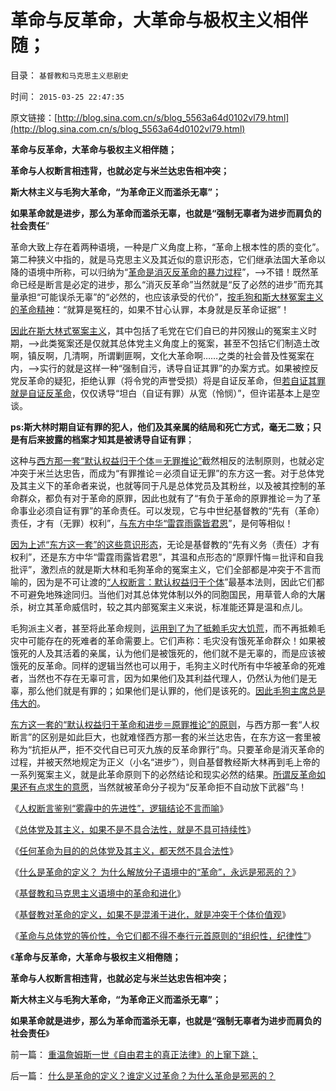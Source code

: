 # 革命与反革命，大革命与极权主义相伴随；

目录： `基督教和马克思主义悲剧史` 

时间： `2015-03-25 22:47:35` 

原文链接：[http://blog.sina.com.cn/s/blog_5563a64d0102vl79.html](http://blog.sina.com.cn/s/blog_5563a64d0102vl79.html)

**革命与反革命，大革命与极权主义相伴随；**

**革命与人权断言相违背，也就必定与米兰达忠告相冲突；**

**斯大林主义与毛狗大革命，“为革命正义而滥杀无辜”；**

**如果革命就是进步，那么为革命而滥杀无辜，也就是“强制无辜者为进步而肩负的社会责任**”

革命大致上存在着两种语境，一种是广义角度上称，“革命上根本性的质的变化”。第二种狭义中指的，就是马克思主义及其近似的意识形态，它们继承法国大革命以降的语境中所称，可以归纳为“[革命是消灭反革命的暴力过程](../../../2012/4/22/民主不是征服“反革命”的革命.md)”，——>不错！既然革命已经是断言是必定的进步，那么“消灭反革命”当然就是“反了必然的进步”而充其量承担“可能误杀无辜”的“必然的，也应该承受的代价”，[按毛狗和斯大林冤案主义的革命精神](../../../2012/12/23/卢麒元，李庄，李北方，石勇，南方系和铅笔社.md)：“就算是冤枉的，如果不甘心认罪，本身就是反革命证据”！

[因此在斯大林式冤案主义](../../../2012/4/28/科学地衡量制造冤案的社会效益.md)，其中包括了毛党在它们自已的井冈猴山的冤案主义时期，——>此类冤案还是仅就其总体党主义角度上的冤案，甚至不包括它们制造土改啊，镇反啊，几清啊，所谓剿匪啊，文化大革命啊……之类的社会普及性冤案在内，——>实行的就是这样一种“强制自污，诱导自证其罪”的办案方式。如果被控反党反革命的疑犯，拒绝认罪（将令党的声誉受损）将是自证反革命，但[若自证其罪就是自证反革命](../../../2012/4/28/文革和斯大林主义中的被告人利益.md)，仅仅诱导“坦白（自证有罪）从宽（怜悯）”，但许诺基本上是空谈。

**ps:斯大林时期自证有罪的犯人，他们及其亲属的结局和死亡方式，毫无二致；只是有后来披露的档案才知其是被诱导自证有罪**；

这种与[西方那一套“默认权益归于个体＝无罪推论”](../../../2013/3/25/冤案清理和涉嫌逼供讯者，各自独立的“疑罪从无”.md)截然相反的法制原则，也就必定冲突于米兰达忠告，而成为“有罪推论＝必须自证无罪”的东方这一套。对于总体党及其主义下的革命者来说，也就等同于凡是总体党员及其粉丝，以及被其控制的革命群众，都负有对于革命的原罪，因此也就有了“有负于革命的原罪推论＝为了革命事业必须自证有罪”的革命责任。可以发现，它与中世纪基督教的“先有（革命）责任，才有（无罪）权利”，[与东方中华“雷霆雨露皆君恩](../../../2013/2/21/道德治国是对法家暴政的改革，明朝的双规，诏狱，党争.md)”，是何等相似！

[因为上述“东方这一套”的这些意识形态](../../../2011/10/23/占用了国家的土地，贪污了自已的生命.md)，无论是基督教的“先有义务（责任）才有权利”，还是东方中华“雷霆雨露皆君恩”，其温和点形态的“原罪忏悔＝批评和自我批评”，激烈点的就是斯大林和毛狗革命的冤案主义，它们全部都是冲突于不言而喻的，因为是不可让渡的[“人权断言：默认权益归于个体](../../../2015/3/14/内源性危机为主义的总体党，无法解释其自身的合法性；.md)”最基本法则，因此它们都不可避免地殊途同归。当他们对其总体党体制以外的同胞国民，用草菅人命的大屠杀，树立其革命威信时，较之其内部冤案主义来说，标准能还算是温和点儿。

毛狗派主义者，甚至将此革命规则，[运用到了为了抵赖毛灾大饥荒](../../../2012/3/17/文革的本意是好的，才是最可怕的.md)，而不再抵赖毛灾中可能存在的死难者的革命需要上。它们声称：毛灾没有饿死革命群众！如果被饿死的人及其活着的亲属，认为他们是被饿死的，他们就不是无辜的，而是应该被饿死的反革命。同样的逻辑当然也可以用于，毛狗主义时代所有中华被革命的死难者，当然也不存在无辜可言，因为如果他们及其利益代理人，仍然认为他们是无辜，那么他们就是有罪的；如果他们是认罪的，他们是该死的。[因此毛狗主席总是伟大的](../../../2010/5/17/袁腾飞绝没有人身攻击却遭毛派人身攻击.md)。

[东方这一套的“默认权益归于革命和进步＝原罪推论”的原则](../../../2014/5/19/中国的左派右派都是“反政府主义，闹革命主义”.md)，与西方那一套“人权断言”的区别是如此巨大，也就难怪西方那一套的米兰达忠告，在东方这一套里被称为“抗拒从严，拒不交代自已可灭九族的反革命罪行”鸟。只要革命是消灭革命的过程，并被天然地规定为正义（小名“进步”），则自基督教经斯大林再到毛上帝的一系列冤案主义，就是此革命原则下的必然结论和现实必然的结果。[所谓反革命如果还有点求生的意愿](../../../2013/6/4/反革命的合理性，政治宽容的必要性.md)，当然就被革命分子视为“反革命拒不自动放下武器”鸟！

《[人权断言鉴别“雾霾中的先进性”，逻辑结论不言而喻](../../../2015/3/18/人权断言鉴别“雾霾中的先进性”，逻辑结论不言而喻；.md)》

《[总体党及其主义，如果不是不具合法性，就是不具可持续性](../../../2015/3/19/为什么天主教能成为历史最悠久，最成熟的总体党，及其香油钱.md)》

《[任何革命为目的的总体党及其主义，都天然不具合法性](../../../2015/3/20/任何革命为目的的总体党及其主义，都天然不具合法性；.md)》

《[什么是革命的定义？
为什么解放分子语境中的“革命”，永远是邪恶的？](../../../2015/3/21/什么是革命的定义？谁定义过革命？为什么革命是邪恶的？.md)》

《[基督教和马克思主义语境中的革命和进化](../../../2015/3/22/基督教和马克思主义语境中的革命和进化；.md)》

《[基督教对革命的定义，如果不是混淆于进化，就是冲突于个体价值观](../../../2015/3/23/基督教文化对“革命”概念的分歧与混乱；.md)》

《[革命与总体党的等价性，令它们都不得不奉行元首原则的“组织性，纪律性”](../../../2015/3/24/总体党及其主义，与革命及其意识形态的关系；.md)》

《**革命与反革命，大革命与极权主义相倦随；**

**革命与人权断言相违背，也就必定与米兰达忠告相冲突；**

**斯大林主义与毛狗大革命，“为革命正义而滥杀无辜”；**

**如果革命就是进步，那么为革命而滥杀无辜，也就是“强制无辜者为进步而肩负的社会责任**》

前一篇： [重温詹姆斯一世《自由君主的真正法律》的上窜下跳；](../../../2015/4/20/重温詹姆斯一世《自由君主的真正法律》的上窜下跳；.md)

后一篇： [什么是革命的定义？谁定义过革命？为什么革命是邪恶的？](../../../2015/3/21/什么是革命的定义？谁定义过革命？为什么革命是邪恶的？.md)

